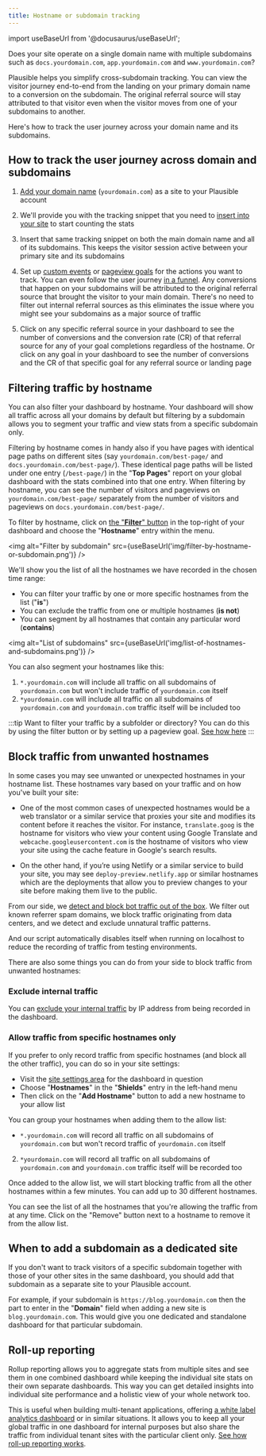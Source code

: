```yaml
---
title: Hostname or subdomain tracking
---
```


import useBaseUrl from '@docusaurus/useBaseUrl';

Does your site operate on a single domain name with multiple subdomains such as `docs.yourdomain.com`, `app.yourdomain.com` and `www.yourdomain.com`?

Plausible helps you simplify cross-subdomain tracking. You can view the visitor journey end-to-end from the landing on your primary domain name to a conversion on the subdomain. The original referral source will stay attributed to that visitor even when the visitor moves from one of your subdomains to another.

Here's how to track the user journey across your domain name and its subdomains.

## How to track the user journey across domain and subdomains

1. [Add your domain name](add-website.md) (`yourdomain.com`) as a site to your Plausible account

2. We'll provide you with the tracking snippet that you need to [insert into your site](plausible-script.md) to start counting the stats

3. Insert that same tracking snippet on both the main domain name and all of its subdomains. This keeps the visitor session active between your primary site and its subdomains

4. Set up [custom events](custom-event-goals.md) or [pageview goals](pageview-goals.md) for the actions you want to track. You can even follow the user journey [in a funnel](funnel-analysis.md). Any conversions that happen on your subdomains will be attributed to the original referral source that brought the visitor to your main domain. There's no need to filter out internal referral sources as this eliminates the issue where you might see your subdomains as a major source of traffic
  
5. Click on any specific referral source in your dashboard to see the number of conversions and the conversion rate (CR) of that referral source for any of your goal completions regardless of the hostname. Or click on any goal in your dashboard to see the number of conversions and the CR of that specific goal for any referral source or landing page

## Filtering traffic by hostname

You can also filter your dashboard by hostname. Your dashboard will show all traffic across all your domains by default but filtering by a subdomain allows you to segment your traffic and view stats from a specific subdomain only.

Filtering by hostname comes in handy also if you have pages with identical page paths on different sites (say `yourdomain.com/best-page/` and `docs.yourdomain.com/best-page/`). These identical page paths will be listed under one entry (`/best-page/`) in the "**Top Pages**" report on your global dashboard with the stats combined into that one entry. When filtering by hostname, you can see the number of visitors and pageviews on `yourdomain.com/best-page/` separately from the number of visitors and pageviews on `docs.yourdomain.com/best-page/`.

To filter by hostname, click on [the "**Filter**" button](filters-segments.md) in the top-right of your dashboard and choose the "**Hostname**" entry within the menu.

<img alt="Filter by subdomain" src={useBaseUrl('img/filter-by-hostname-or-subdomain.png')} />

We'll show you the list of all the hostnames we have recorded in the chosen time range:

* You can filter your traffic by one or more specific hostnames from the list ("**is**")
* You can exclude the traffic from one or multiple hostnames (**is not**)
* You can segment by all hostnames that contain any particular word (**contains**)

<img alt="List of subdomains" src={useBaseUrl('img/list-of-hostnames-and-subdomains.png')} />

You can also segment your hostnames like this:

1. `*.yourdomain.com` will include all traffic on all subdomains of `yourdomain.com` but won't include traffic of `yourdomain.com` itself
2. `*yourdomain.com` will include all traffic on all subdomains of `yourdomain.com` and `yourdomain.com` traffic itself will be included too

:::tip Want to filter your traffic by a subfolder or directory?
You can do this by using the filter button or by setting up a pageview goal. [See how here](pageview-goals.md#how-to-group-your-pages)
:::

## Block traffic from unwanted hostnames

In some cases you may see unwanted or unexpected hostnames in your hostname list. These hostnames vary based on your traffic and on how you've built your site:

* One of the most common cases of unexpected hostnames would be a web translator or a similar service that proxies your site and modifies its content before it reaches the visitor. For instance, `translate.goog` is the hostname for visitors who view your content using Google Translate and `webcache.googleusercontent.com` is the hostname of visitors who view your site using the cache feature in Google's search results.

* On the other hand, if you’re using Netlify or a similar service to build your site, you may see `deploy-preview.netlify.app` or similar hostnames which are the deployments that allow you to preview changes to your site before making them live to the public.

From our side, we [detect and block bot traffic out of the box](dashboard-faq.md#does-plausible-exclude-known-bots-and-spam-traffic). We filter out known referrer spam domains, we block traffic originating from data centers, and we detect and exclude unnatural traffic patterns.

And our script automatically disables itself when running on localhost to reduce the recording of traffic from testing environments. 

There are also some things you can do from your side to block traffic from unwanted hostnames:

### Exclude internal traffic

You can [exclude your internal traffic](https://plausible.io/docs/excluding) by IP address from being recorded in the dashboard.

### Allow traffic from specific hostnames only 

If you prefer to only record traffic from specific hostnames (and block all the other traffic), you can do so in your site settings: 

* Visit the [site settings area](website-settings.md) for the dashboard in question
* Choose "**Hostnames**" in the "**Shields**" entry in the left-hand menu
* Then click on the "**Add Hostname**" button to add a new hostname to your allow list

You can group your hostnames when adding them to the allow list:

* `*.yourdomain.com` will record all traffic on all subdomains of `yourdomain.com` but won't record traffic of `yourdomain.com` itself
2. `*yourdomain.com` will record all traffic on all subdomains of `yourdomain.com` and `yourdomain.com` traffic itself will be recorded too
   
Once added to the allow list, we will start blocking traffic from all the other hostnames within a few minutes. You can add up to 30 different hostnames. 

You can see the list of all the hostnames that you're allowing the traffic from at any time. Click on the "Remove" button next to a hostname to remove it from the allow list.

## When to add a subdomain as a dedicated site

If you don't want to track visitors of a specific subdomain together with those of your other sites in the same dashboard, you should add that subdomain as a separate site to your Plausible account.

For example, if your subdomain is `https://blog.yourdomain.com` then the part to enter in the "**Domain**" field when adding a new site is `blog.yourdomain.com`. This would give you one dedicated and standalone dashboard for that particular subdomain.

## Roll-up reporting

Rollup reporting allows you to aggregate stats from multiple sites and see them in one combined dashboard while keeping the individual site stats on their own separate dashboards. This way you can get detailed insights into individual site performance and a holistic view of your whole network too. 

This is useful when building multi-tenant applications, offering [a white label analytics dashboard](https://plausible.io/white-label-web-analytics) or in similar situations. It allows you to keep all your global traffic in one dashboard for internal purposes but also share the traffic from individual tenant sites with the particular client only. [See how roll-up reporting works](plausible-script.md#is-there-a-roll-up-view).
